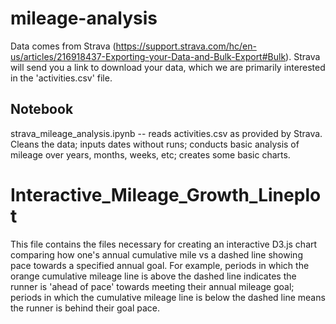 # mileage-analysis

Data comes from Strava (https://support.strava.com/hc/en-us/articles/216918437-Exporting-your-Data-and-Bulk-Export#Bulk). Strava will send you a link to download your data, which we are primarily interested in the 'activities.csv' file.

## Notebook

strava_mileage_analysis.ipynb -- reads activities.csv as provided by Strava. Cleans the data; inputs dates without runs; conducts basic analysis of mileage over years, months, weeks, etc; creates some basic charts.

# Interactive_Mileage_Growth_Lineplot

This file contains the files necessary for creating an interactive D3.js chart comparing how one's annual cumulative mile vs a dashed line showing pace towards a specified annual goal. For example, periods in which the orange cumulative mileage line is above the dashed line indicates the runner is 'ahead of pace' towards meeting their annual mileage goal; periods in which the cumulative mileage line is below the dashed line means the runner is behind their goal pace.  

